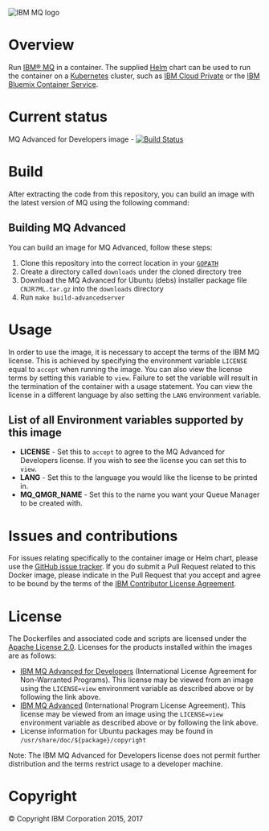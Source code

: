 ![IBM MQ logo](https://developer.ibm.com/messaging/wp-content/uploads/sites/18/2017/07/IBM-MQ-Square-200.png)

# Overview

Run [IBM® MQ](http://www-03.ibm.com/software/products/en/ibm-mq) in a container.  The supplied [Helm](https://helm.sh/) chart can be used to run the container on a [Kubernetes](https://kubernetes.io) cluster, such as [IBM Cloud Private](https://www.ibm.com/cloud-computing/products/ibm-cloud-private/) or the [IBM Bluemix Container Service](https://www.ibm.com/cloud-computing/bluemix/containers).  

# Current status
MQ Advanced for Developers image - [![Build Status](https://travis-ci.org/ibm-messaging/mq-container.svg?branch=master)](https://travis-ci.org/ibm-messaging/mq-container)

# Build
After extracting the code from this repository, you can build an image with the latest version of MQ using the following command:

## Building MQ Advanced
You can build an image for MQ Advanced, follow these steps:

1. Clone this repository into the correct location in your [`GOPATH`](https://github.com/golang/go/wiki/GOPATH)
2. Create a directory called `downloads` under the cloned directory tree
3. Download the MQ Advanced for Ubuntu (debs) installer package file `CNJR7ML.tar.gz` into the `downloads` directory
4. Run `make build-advancedserver`

# Usage
In order to use the image, it is necessary to accept the terms of the IBM MQ license.  This is achieved by specifying the environment variable `LICENSE` equal to `accept` when running the image.  You can also view the license terms by setting this variable to `view`. Failure to set the variable will result in the termination of the container with a usage statement.  You can view the license in a different language by also setting the `LANG` environment variable.


## List of all Environment variables supported by this image

* **LICENSE** - Set this to `accept` to agree to the MQ Advanced for Developers license. If you wish to see the license you can set this to `view`.
* **LANG** - Set this to the language you would like the license to be printed in.
* **MQ_QMGR_NAME** - Set this to the name you want your Queue Manager to be created with.


# Issues and contributions

For issues relating specifically to the container image or Helm chart, please use the [GitHub issue tracker](https://github.com/ibm-messaging/mq-container/issues). If you do submit a Pull Request related to this Docker image, please indicate in the Pull Request that you accept and agree to be bound by the terms of the [IBM Contributor License Agreement](CLA.md).


# License

The Dockerfiles and associated code and scripts are licensed under the [Apache License 2.0](http://www.apache.org/licenses/LICENSE-2.0.html).
Licenses for the products installed within the images are as follows:

 - [IBM MQ Advanced for Developers](http://www14.software.ibm.com/cgi-bin/weblap/lap.pl?la_formnum=Z125-3301-14&li_formnum=L-APIG-AKHJY4) (International License Agreement for Non-Warranted Programs). This license may be viewed from an image using the `LICENSE=view` environment variable as described above or by following the link above.
 - [IBM MQ Advanced](http://www14.software.ibm.com/cgi-bin/weblap/lap.pl?la_formnum=Z125-3301-14&li_formnum=L-APIG-AKHJJP) (International Program License Agreement). This license may be viewed from an image using the `LICENSE=view` environment variable as described above or by following the link above.
 - License information for Ubuntu packages may be found in `/usr/share/doc/${package}/copyright`

Note: The IBM MQ Advanced for Developers license does not permit further distribution and the terms restrict usage to a developer machine.

# Copyright

© Copyright IBM Corporation 2015, 2017
